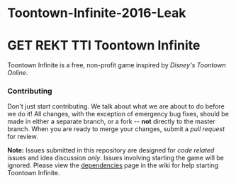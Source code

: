 # Toontown-Infinite-2016-Leak
GET REKT TTI
Toontown Infinite
=================
Toontown Infinite is a free, non-profit game inspired by _Disney's Toontown Online_.

### Contributing ###
Don't just start contributing. We talk about what we are about to do before we do it! All changes, with the exception of emergency bug fixes, should be made in either a separate branch, or a fork -- **not** directly to the master branch. When you are ready to merge your changes, submit a _pull request_ for review.

**Note:** Issues submitted in this repository are designed for *code related* issues and idea discussion _only_. Issues involving starting the game will be ignored. Please view the [dependencies](https://github.com/ToontownInfinite/src/wiki/Dependencies) page in the wiki for help starting Toontown Infinite.
